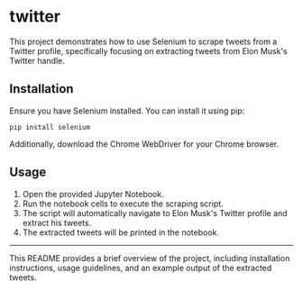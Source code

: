 # twitter


This project demonstrates how to use Selenium to scrape tweets from a Twitter profile, specifically focusing on extracting tweets from Elon Musk's Twitter handle.

## Installation

Ensure you have Selenium installed. You can install it using pip:

`pip install selenium`



Additionally, download the Chrome WebDriver for your Chrome browser.

## Usage

1. Open the provided Jupyter Notebook.
2. Run the notebook cells to execute the scraping script.
3. The script will automatically navigate to Elon Musk's Twitter profile and extract his tweets.
4. The extracted tweets will be printed in the notebook.


---

This README provides a brief overview of the project, including installation instructions, usage guidelines, and an example output of the extracted tweets.
